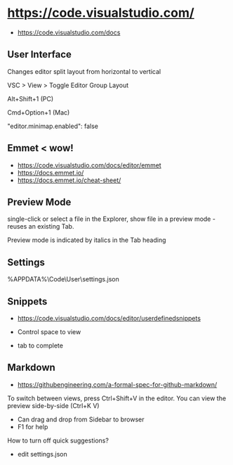 

# https://code.visualstudio.com/

* https://code.visualstudio.com/docs


## User Interface

Changes editor split layout from horizontal to vertical

VSC > View > Toggle Editor Group Layout

Alt+Shift+1 (PC)

Cmd+Option+1 (Mac)

"editor.minimap.enabled": false


## Emmet < wow!

* https://code.visualstudio.com/docs/editor/emmet
* https://docs.emmet.io/
* https://docs.emmet.io/cheat-sheet/



## Preview Mode

single-click or select a file in the Explorer, show file in a preview mode - reuses an existing Tab.

Preview mode is indicated by italics in the Tab heading


## Settings

%APPDATA%\Code\User\settings.json


## Snippets

* https://code.visualstudio.com/docs/editor/userdefinedsnippets

* Control space to view
* tab to complete

## Markdown

* https://githubengineering.com/a-formal-spec-for-github-markdown/

To switch between views, press Ctrl+Shift+V in the editor. You can view the preview side-by-side (Ctrl+K V)


* Can drag and drop from Sidebar to browser
* F1 for help

How to turn off quick suggestions?
* edit settings.json


